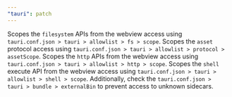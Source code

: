 ```yaml
---
"tauri": patch
---
```


Scopes the `filesystem` APIs from the webview access using `tauri.conf.json > tauri > allowlist > fs > scope`.
Scopes the `asset` protocol access using `tauri.conf.json > tauri > allowlist > protocol > assetScope`.
Scopes the `http` APIs from the webview access using `tauri.conf.json > tauri > allowlist > http > scope`.
Scopes the `shell` execute API from the webview access using `tauri.conf.json > tauri > allowlist > shell > scope`. Additionally, check the `tauri.conf.json > tauri > bundle > externalBin` to prevent access to unknown sidecars.
